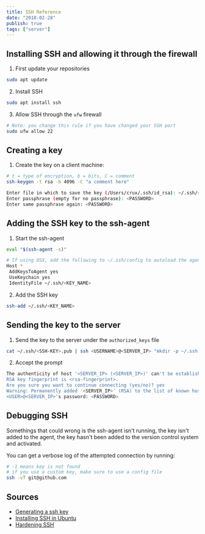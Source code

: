 ```yaml
---
title: SSH Reference
date: "2018-02-28"
publish: true
tags: ["server"]
---
```


## Installing SSH and allowing it through the firewall

1. First update your repositories

```bash
sudo apt update
```

2. Install SSH

```bash
sudo apt install ssh
```

3. Allow SSH through the `ufw` firewall

```bash
# Note: you change this rule if you have changed your SSH port
sudo ufw allow 22
```

## Creating a key

1. Create the key on a client machine:

```bash
# t = type of encryption, b = bits, C = comment
ssh-keygen -t rsa -b 4096 -C "a comment here"
```

```bash
Enter file in which to save the key (/Users/crux/.ssh/id_rsa): ~/.ssh/<KEY-NAME>
Enter passphrase (empty for no passphrase): <PASSWORD>
Enter same passphrase again: <PASSWORD>
```

## Adding the SSH key to the ssh-agent

1. Start the ssh-agent

```bash
eval "$(ssh-agent -s)"
```

```bash
# If using OSX, add the following to ~/.ssh/config to autoload the agent and store your password in the keychain
Host *
 AddKeysToAgent yes
 UseKeychain yes
 IdentityFile ~/.ssh/<KEY_NAME>
```

2. Add the SSH key

```bash
ssh-add ~/.ssh/<KEY_NAME>
```

## Sending the key to the server

1. Send the key to the server under the `authorized_keys` file

```bash
cat ~/.ssh/<SSH-KEY>.pub | ssh <USERNAME>@<SERVER_IP> "mkdir -p ~/.ssh && chmod 700 ~/.ssh && cat >>  ~/.ssh/authorized_keys"
```

2. Accept the prompt

```bash
The authenticity of host '<SERVER_IP> (<SERVER_IP>)' can't be established.
RSA key fingerprint is <rsa-fingerprint>.
Are you sure you want to continue connecting (yes/no)? yes
Warning: Permanently added '<SERVER_IP>' (RSA) to the list of known hosts.
<USER>@<SERVER_IP>'s password: <PASSWORD> 
```

## Debugging SSH

Somethings that could wrong is the ssh-agent isn't running, the key isn't added to the agent, the key hasn't been added to the version control system and activated.

You can get a verbose log of the attempted connection by running:

```bash
# -1 means key is not found
# if you use a custom key, make sure to use a config file
ssh -vT git@github.com
```

## Sources

- [Generating a ssh key](https://help.github.com/articles/generating-a-new-ssh-key-and-adding-it-to-the-ssh-agent/)
- [Installing SSH in Ubuntu](https://askubuntu.com/a/51926)
- [Hardening SSH](https://thepcspy.com/read/making-ssh-secure/)
